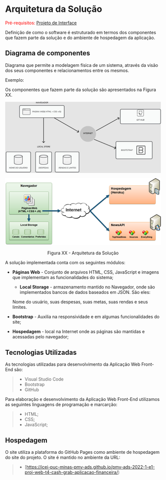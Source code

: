 # Arquitetura da Solução

<span style="color:red">Pré-requisitos: <a href="3-Projeto de Interface.md"> Projeto de Interface</a></span>

Definição de como o software é estruturado em termos dos componentes que fazem parte da solução e do ambiente de hospedagem da aplicação.

## Diagrama de componentes

Diagrama que permite a modelagem física de um sistema, através da visão dos seus componentes e relacionamentos entre os mesmos.

Exemplo: 

Os componentes que fazem parte da solução são apresentados na Figura XX.

![Diagrama de Componentes](img/Arquitetura%20de%20solu%C3%A7%C3%A3o.jpeg)

![Diagrama de Componentes](img/componentes.png)
<center>Figura XX - Arquitetura da Solução</center>

A solução implementada conta com os seguintes módulos:
- **Páginas Web** - Conjunto de arquivos HTML, CSS, JavaScript e imagens que implementam as funcionalidades do sistema;
  - **Local Storage** - armazenamento mantido no Navegador, onde são implementados bancos de dados baseados em JSON. São eles:

  Nome do usuário, suas despesas, suas metas, suas rendas e seus limites.

 - **Bootstrap** - Auxilia na responsividade e em algumas funcionalidades do site;
 - **Hospedagem** - local na Internet onde as páginas são mantidas e acessadas pelo navegador; 


## Tecnologias Utilizadas

As tecnologias utilizadas para desenvolvimento da Aplicação Web Front-End são:

> - Visual Studio Code
> - Bootstrap
> - GitHub


Para elaboração e desenvolvimento da Aplicação Web Front-End utilizamos as seguintes linguagens de programação e marcarção:
> - HTML;
> - CSS;
> - JavaScript;

## Hospedagem
O site utiliza a plataforma do GitHub Pages como ambiente de hospedagem do site do projeto. O site é mantido no ambiente da URL:  

> - [https://icei-puc-minas-pmv-ads.github.io/pmv-ads-2022-1-e1-proj-web-t4-cash-grab-aplicacao-financeira/)

